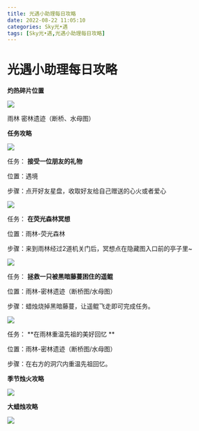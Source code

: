 ```yaml
---
title: 光遇小助理每日攻略
date: 2022-08-22 11:05:10
categories: Sky光•遇
tags: [Sky光•遇,光遇小助理每日攻略]
---
```

# 光遇小助理每日攻略
**灼热碎片位置**

![](https://ok.166.net/reunionpub/ds/kol/20220817/001843-eqk5y6fcr0.jpeg)

雨林 密林遗迹（断桥、水母图）

  

 **任务攻略**

![](https://ok.166.net/reunionpub/ds/kol/20220822/000700-kzfbco6mhi.png)

任务： **接受一位朋友的礼物**

位置：遇境

步骤：点开好友星盘，收取好友给自己赠送的心火或者爱心

![](https://ok.166.net/reunionpub/ds/kol/20220822/000633-0w2venb8lo.png)

任务： **在荧光森林冥想**

位置：雨林-荧光森林

步骤：来到雨林经过2道机关门后，冥想点在隐藏图入口前的亭子里~

![](https://ok.166.net/reunionpub/ds/kol/20220822/000752-bsj6wgaz2m.png)

任务： **拯救一只被黑暗藤蔓困住的遥鲲**

位置：雨林-密林遗迹（断桥图/水母图）

步骤：蜡烛烧掉黑暗藤蔓，让遥鲲飞走即可完成任务。

![](https://ok.166.net/reunionpub/ds/kol/20220822/001003-vz3u6e4nrb.png)

任务： **在雨林重温先祖的美好回忆  **

位置：雨林-密林遗迹（断桥图/水母图）

步骤：在右方的洞穴内重温先祖回忆。

 **季节烛火攻略**

![](https://ok.166.net/reunionpub/ds/kol/20220822/000545-5vlue1p027.png)

  

 **大蜡烛攻略**

![](https://ok.166.net/reunionpub/ds/kol/20220822/000430-he471spvfn.png)

  

